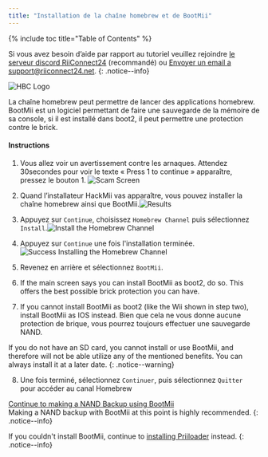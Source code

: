 ```yaml
---
title: "Installation de la chaîne homebrew et de BootMii"
---
```


{% include toc title="Table of Contents" %}

Si vous avez besoin d’aide par rapport au tutoriel veuillez rejoindre [le serveur discord RiiConnect24](https://discord.gg/b4Y7jfD) (recommandé) ou [Envoyer un email a support@riiconnect24.net](mailto:support@riiconnect24.net).
{: .notice--info}

![HBC Logo](/images/hbc.png)

La chaîne homebrew peut permettre de lancer des applications homebrew. BootMii est un logiciel permettant de faire une sauvegarde de la mémoire de sa console, si il est installé dans boot2, il peut permettre une protection contre le brick.

#### Instructions

1. Vous allez voir un avertissement contre les arnaques. Attendez 30secondes pour voir le texte « Press 1 to continue » apparaître, pressez le bouton 1. ![Scam Screen](/images/Wii/ScamScreen.png)

2. Quand l’installateur HackMii vas apparaître, vous pouvez installer la chaîne homebrew ainsi que BootMii.![Results](/images/Wii/Results.png)

3. Appuyez sur `Continue`, choisissez `Homebrew Channel` puis sélectionnez `Install`.![Install the Homebrew Channel](/images/Wii/InstallHomebrewChannel.png)

4. Appuyez sur `Continue` une fois l'installation terminée.![Success Installing the Homebrew Channel](/images/Wii/SuccessHBC.png)

5. Revenez en arrière et sélectionnez `BootMii`.
6. If the main screen says you can install BootMii as boot2, do so. This offers the best possible brick protection you can have.
7. If you cannot install BootMii as boot2 (like the Wii shown in step two), install BootMii as IOS instead. Bien que cela ne vous donne aucune protection de brique, vous pourrez toujours effectuer une sauvegarde NAND.

If you do not have an SD card, you cannot install or use BootMii, and therefore will not be able utilize any of the mentioned benefits. You can always install it at a later date.
{: .notice--warning}

8. Une fois terminé, sélectionnez ` Continuer `, puis sélectionnez ` Quitter ` pour accéder au canal Homebrew

[Continue to making a NAND Backup using BootMii](bootmii)<br> Making a NAND backup with BootMii at this point is highly recommended.
{: .notice--info}

If you couldn't install BootMii, continue to [installing Priiloader](priiloader) instead.
{: .notice--info}
